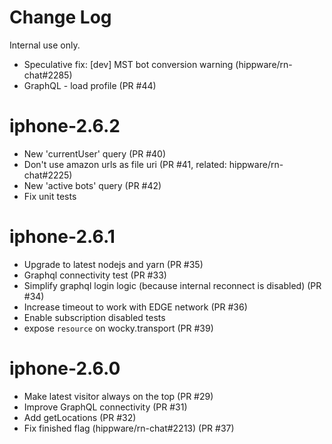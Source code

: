 # Change Log

Internal use only.

* Speculative fix: [dev] MST bot conversion warning (hippware/rn-chat#2285)
* GraphQL - load profile (PR #44)

# iphone-2.6.2

* New 'currentUser' query (PR #40)
* Don't use amazon urls as file uri (PR #41, related: hippware/rn-chat#2225)
* New 'active bots' query (PR #42)
* Fix unit tests

# iphone-2.6.1

* Upgrade to latest nodejs and yarn (PR #35)
* Graphql connectivity test (PR #33)
* Simplify graphql login logic (because internal reconnect is disabled) (PR #34)
* Increase timeout to work with EDGE network (PR #36)
* Enable subscription disabled tests
* expose `resource` on wocky.transport (PR #39)

# iphone-2.6.0

* Make latest visitor always on the top (PR #29)
* Improve GraphQL connectivity (PR #31)
* Add getLocations (PR #32)
* Fix finished flag (hippware/rn-chat#2213) (PR #37)
